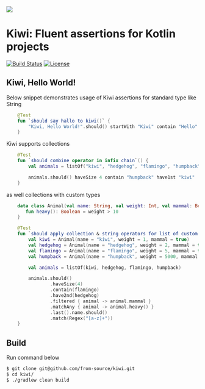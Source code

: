 <img src="https://github.com/from-source/kiwi/blob/master/img/850x350_kiwi_small2.jpg">

# Kiwi: Fluent assertions for Kotlin projects

[![Build Status](https://travis-ci.com/from-source/kiwi.svg?branch=master)](https://travis-ci.com/from-source/kiwi)
[![License](https://img.shields.io/badge/License-MIT-blue.svg)](https://github.com/from-source/kiwi/blob/master/LICENSE.md)


## Kiwi, Hello World!

Below snippet demonstrates usage of Kiwi assertions for standard type like String
```kotlin
    @Test
    fun `should say hallo to kiwi()` {
        "Kiwi, Hello World!".should() startWith "Kiwi" contain "Hello" endWith "!"
    }
```

Kiwi supports collections
```kotlin
    @Test
    fun `should combine operator in infix chain`() {
        val animals = listOf("kiwi", "hedgehog", "flamingo", "humpback")

        animals.should() haveSize 4 contain "humpback" have1st "kiwi"
    }
```

as well collections with custom types
```kotlin
    data class Animal(val name: String, val weight: Int, val mammal: Boolean) {
       fun heavy(): Boolean = weight > 10
    }

    @Test
    fun `should apply collection & string operators for list of custom object`() {
        val kiwi = Animal(name = "kiwi", weight = 1, mammal = true)
        val hedgehog = Animal(name = "hedgehog", weight = 2, mammal = true)
        val flamingo = Animal(name = "flamingo", weight = 5, mammal = false)
        val humpback = Animal(name = "humpback", weight = 5000, mammal = true)

        val animals = listOf(kiwi, hedgehog, flamingo, humpback)

        animals.should()
                .haveSize(4)
                .contain(flamingo)
                .have2nd(hedgehog)
                .filtered { animal -> animal.mammal }
                .matchAny { animal -> animal.heavy() }
                .last().name.should()
                .match(Regex("[a-z]+"))
    }
```

## Build
Run command below
```bash
$ git clone git@github.com/from-source/kiwi.git
$ cd kiwi/
$ ./gradlew clean build
```
